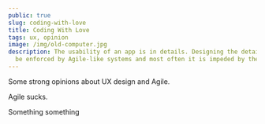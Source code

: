 ```yaml
---
public: true
slug: coding-with-love
title: Coding With Love
tags: ux, opinion
image: /img/old-computer.jpg
description: The usability of an app is in details. Designing the details can't
  be enforced by Agile-like systems and most often it is impeded by them
---
```

Some strong opinions about UX design and Agile.

Agile sucks. 

Something something